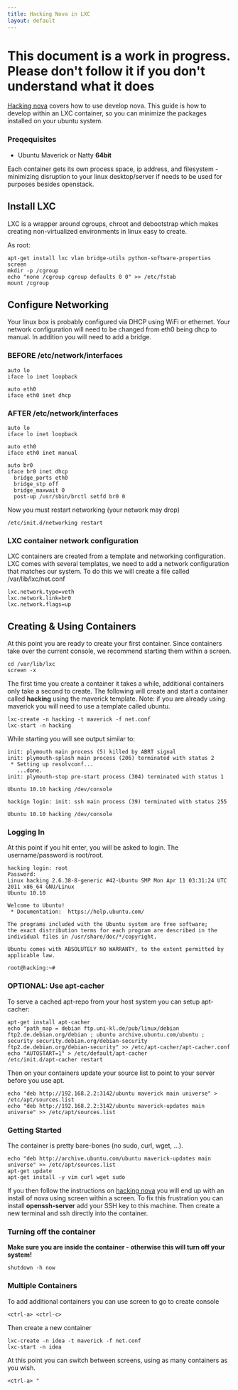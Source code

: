 ```yaml
---
title: Hacking Nova in LXC
layout: default
---
```


# This document is a work in progress.  Please don't follow it if you don't understand what it does

[Hacking nova](hacking-nova.html) covers how to use develop nova.  This guide is how to develop within an LXC container, so you can minimize the packages installed on your ubuntu system.

### Preqequisites

* Ubuntu Maverick or Natty __64bit__

Each container gets its own process space, ip address, and filesystem - minimizing disruption to your linux desktop/server if needs to be used for purposes besides openstack.

## Install LXC

LXC is a wrapper around cgroups, chroot and debootstrap which makes creating non-virtualized environments in linux easy to create.

As root:

    apt-get install lxc vlan bridge-utils python-software-properties screen
    mkdir -p /cgroup
    echo "none /cgroup cgroup defaults 0 0" >> /etc/fstab
    mount /cgroup

## Configure Networking

Your linux box is probably configured via DHCP using WiFi or ethernet.  Your network configuration will need to be changed from eth0 being dhcp to manual.  In addition you will need to add a bridge.

### BEFORE /etc/network/interfaces

    auto lo
    iface lo inet loopback
    
    auto eth0
    iface eth0 inet dhcp

### AFTER /etc/network/interfaces

    auto lo
    iface lo inet loopback
    
    auto eth0
    iface eth0 inet manual
    
    auto br0
    iface br0 inet dhcp
      bridge_ports eth0
      bridge_stp off
      bridge_maxwait 0
      post-up /usr/sbin/brctl setfd br0 0

Now you must restart networking (your network may drop)

    /etc/init.d/networking restart

### LXC container network configuration

LXC containers are created from a template and networking configuration.  LXC comes with several templates, we need to add a network configuration that matches our system.  To do this we will create a file called /var/lib/lxc/net.conf 

    lxc.network.type=veth
    lxc.network.link=br0
    lxc.network.flags=up

## Creating & Using Containers

At this point you are ready to create your first container.  Since containers take over the current console, we recommend starting them within a screen.


    cd /var/lib/lxc
    screen -x

The first time you create a container it takes a while, additional containers only take a second to create.  The following will create and start a container called __hacking__ using the maverick template.  Note: if you are already using maverick you will need to use a template called ubuntu.

    lxc-create -n hacking -t maverick -f net.conf
    lxc-start -n hacking 

While starting you will see output similar to:

    init: plymouth main process (5) killed by ABRT signal
    init: plymouth-splash main process (206) terminated with status 2
     * Setting up resolvconf...
       ...done.
    init: plymouth-stop pre-start process (304) terminated with status 1
    
    Ubuntu 10.10 hacking /dev/console
    
    hackign login: init: ssh main process (39) terminated with status 255
    
    Ubuntu 10.10 hacking /dev/console

### Logging In

At this point if you hit enter, you will be asked to login.  The username/password is root/root.
    
    hacking login: root
    Password: 
    Linux hacking 2.6.38-8-generic #42-Ubuntu SMP Mon Apr 11 03:31:24 UTC 2011 x86_64 GNU/Linux
    Ubuntu 10.10
    
    Welcome to Ubuntu!
     * Documentation:  https://help.ubuntu.com/
    
    The programs included with the Ubuntu system are free software;
    the exact distribution terms for each program are described in the
    individual files in /usr/share/doc/*/copyright.
    
    Ubuntu comes with ABSOLUTELY NO WARRANTY, to the extent permitted by
    applicable law.
    
    root@hacking:~# 

### OPTIONAL: Use apt-cacher

To serve a cached apt-repo from your host system you can setup apt-cacher:

    apt-get install apt-cacher
    echo "path_map = debian ftp.uni-kl.de/pub/linux/debian ftp2.de.debian.org/debian ; ubuntu archive.ubuntu.com/ubuntu ; security security.debian.org/debian-security ftp2.de.debian.org/debian-security" >> /etc/apt-cacher/apt-cacher.conf
    echo "AUTOSTART=1" > /etc/default/apt-cacher
    /etc/init.d/apt-cacher restart

Then on your containers update your source list to point to your server before you use apt.

    echo "deb http://192.168.2.2:3142/ubuntu maverick main universe" > /etc/apt/sources.list
    echo "deb http://192.168.2.2:3142/ubuntu maverick-updates main universe" >> /etc/apt/sources.list

### Getting Started

The container is pretty bare-bones (no sudo, curl, wget, ...).  

    echo "deb http://archive.ubuntu.com/ubuntu maverick-updates main universe" >> /etc/apt/sources.list
    apt-get update
    apt-get install -y vim curl wget sudo

If you then follow the instructions on [hacking nova](hacking-nova.html) you will end up with an install of nova using screen within a screen.  To fix this frustration you can install __openssh-server__ add your SSH key to this machine.  Then create a new terminal and ssh directly into the container.

### Turning off the container

**Make sure you are inside the container - otherwise this will turn off your system!**

    shutdown -h now

### Multiple Containers

To add additional containers you can use screen to go to create console

    <ctrl-a> <ctrl-c>

Then create a new container

    lxc-create -n idea -t maverick -f net.conf
    lxc-start -n idea

At this point you can switch between screens, using as many containers as you wish.

    <ctrl-a> "


